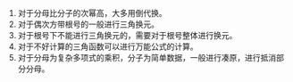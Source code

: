 
1. 对于分母比分子的次幂高，大多用倒代换。
2. 对于偶次方带根号的一般进行三角换元。
3. 对于根号下不能进行三角换元的，需要对于根号整体进行换元。
4. 对于不好计算的三角函数可以进行万能公式的计算。
6. 对于分母为复杂多项式的乘积，分子为简单数据，一般进行凑原，进行抵消部分分母。

